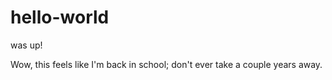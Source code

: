 # hello-world
was up!

Wow, this feels like I'm back in school; don't ever take a couple years away.

